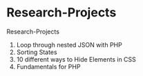 # Research-Projects
Research-Projects

1) Loop through nested JSON with PHP
2) Sorting States 
3) 10 different ways to Hide Elements in CSS
4) Fundamentals for PHP
